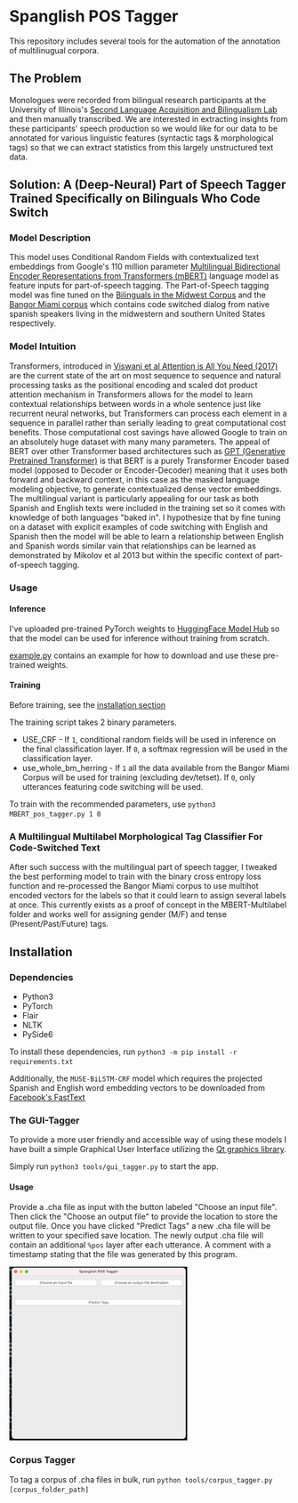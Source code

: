 # Spanglish POS Tagger

This repository includes several tools for the automation of the annotation of multilinugual corpora.

## The Problem

Monologues were recorded from bilingual research participants at the University of Illinois's [Second Language Acquisition and Bilingualism Lab](https://publish.illinois.edu/uiuc-slab/) and then manually transcribed. We are interested in extracting insights from these participants' speech production so we would like for our data to be annotated for various linguistic features (syntactic tags & morphological tags) so that we can extract statistics from this largely unstructured text data.

## Solution: A (Deep-Neural) Part of Speech Tagger Trained Specifically on Bilinguals Who Code Switch

### Model Description

This model uses Conditional Random Fields with contextualized text embeddings from Google's 110 million parameter [Multilingual Bidirectional Encoder Representations from Transformers (mBERT)](https://arxiv.org/abs/1810.04805) language model as feature inputs for part-of-speech tagging. The Part-of-Speech tagging model was fine tuned on the [Bilinguals in the Midwest Corpus](https://aclanthology.org/2022.lrec-1.590/) and the [Bangor Miami corpus](http://bangortalk.org.uk/speakers.php?c=miami) which contains code switched dialog from native spanish speakers living in the midwestern and southern United States respectively.

### Model Intuition

Transformers, introduced in [Viswani et al Attention is All You Need (2017)](https://arxiv.org/abs/1706.03762) are the current state of the art on most sequence to sequence and natural processing tasks as the positional encoding and scaled dot product attention mechanism in Transformers allows for the model to learn contextual relationships between words in a whole sentence just like recurrent neural networks, but Transformers can process each element in a sequence in parallel rather than serially leading to great computational cost benefits. Those computational cost savings have allowed Google to train on an absolutely huge dataset with many many parameters. The appeal of BERT over other Transformer based architectures such as [GPT (Generative Pretrained Transformer)](https://cdn.openai.com/research-covers/language-unsupervised/language_understanding_paper.pdf) is that BERT is a purely Transformer Encoder based model (opposed to Decoder or Encoder-Decoder) meaning that it uses both forward and backward context, in this case as the masked language modeling objective, to generate contextualized dense vector embeddings. The multilingual variant is particularly appealing for our task as both Spanish and English texts were included in the training set so it comes with knowledge of both languages "baked in". I hypothesize that by fine tuning on a dataset with explicit examples of code switching with English and Spanish then the model will be able to learn a relationship between English and Spanish words similar vain that relationships can be learned as demonstrated by Mikolov et al 2013 but within the specific context of part-of-speech tagging.

### Usage

#### Inference

I've uploaded pre-trained PyTorch weights to [HuggingFace Model Hub](https://huggingface.co/benevanoff/spanglish-upos) so that the model can be used for inference without training from scratch.

[example.py](./example.py) contains an example for how to download and use these pre-trained weights.

#### Training

Before training, see the [installation section](./README.md#installation)

The training script takes 2 binary parameters.

* USE_CRF - If `1`, conditional random fields will be used in inference on the final classification layer. If `0`, a softmax regression will be used in the classification layer.
* use_whole_bm_herring - If `1` all the data available from the Bangor Miami Corpus will be used for training (excluding dev/tetset). If `0`, only utterances featuring code switching will be used.

To train with the recommended parameters, use `python3 MBERT_pos_tagger.py 1 0`

### A Multilingual Multilabel Morphological Tag Classifier For Code-Switched Text

After such success with the multilingual part of speech tagger, I tweaked the best performing model to train with the binary cross entropy loss function and re-processed the Bangor Miami corpus to use multihot encoded vectors for the labels so that it could learn to assign several labels at once. This currently exists as a proof of concept in the MBERT-Multilabel folder and works well for assigning gender (M/F) and tense (Present/Past/Future) tags.

## Installation

### Dependencies

* Python3
* PyTorch
* Flair
* NLTK
* PySide6

To install these dependencies, run `python3 -m pip install -r requirements.txt`


Additionally, the `MUSE-BiLSTM-CRF` model which requires the projected Spanish and English word embedding vectors to be downloaded from [Facebook's FastText](https://github.com/facebookresearch/fastText)

### The GUI-Tagger

To provide a more user friendly and accessible way of using these models I have built a simple Graphical User Interface utilizing the [Qt graphics library](https://www.qt.io/qt-for-python).

Simply run `python3 tools/gui_tagger.py` to start the app.

#### Usage

Provide a .cha file as input with the button labeled "Choose an input file". Then click the "Choose an output file" to provide the location to store the output file. Once you have clicked "Predict Tags" a new .cha file will be written to your specified save location. The newly output .cha file will contain an additional `%pos` layer after each utterance. A comment with a timestamp stating that the file was generated by this program.

![GUI Tagger screenshot](imgs/gui_tagger.png)

### Corpus Tagger

To tag a corpus of .cha files in bulk, run `python tools/corpus_tagger.py [corpus_folder_path]`